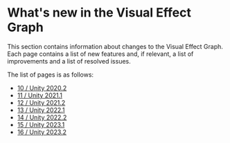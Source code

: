 # What's new in the Visual Effect Graph

This section contains information about changes to the Visual Effect Graph. Each page contains a list of new features and, if relevant, a list of improvements and a list of resolved issues.

The list of pages is as follows:

- [10 / Unity 2020.2](whats-new-10.md)
- [11 / Unity 2021.1](whats-new-11.md)
- [12 / Unity 2021.2](whats-new-12.md)
- [13 / Unity 2022.1](whats-new-13.md)
- [14 / Unity 2022.2](whats-new-14.md)
- [15 / Unity 2023.1](whats-new-15.md)
- [16 / Unity 2023.2](whats-new-16.md)

